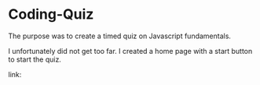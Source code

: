 # Coding-Quiz

The purpose was to create a timed quiz on Javascript fundamentals.

I unfortunately did not get too far. I created a home page with a start button to start the quiz. 


link:
